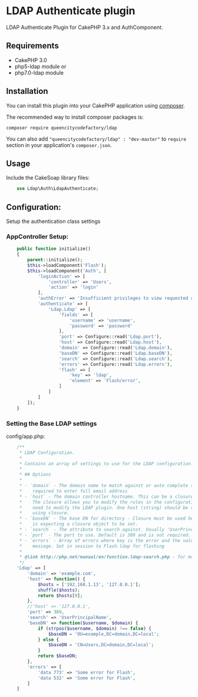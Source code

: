 # LDAP Authenticate plugin
LDAP Authenticate Plugin for CakePHP 3.x and AuthComponent.

## Requirements
* CakePHP 3.0
* php5-ldap module or
* php7.0-ldap module


## Installation

You can install this plugin into your CakePHP application using [composer](http://getcomposer.org).

The recommended way to install composer packages is:

```
composer require queencitycodefactory/ldap
```

You can also add `"queencitycodefactory/ldap" : "dev-master"` to `require` section in your application's `composer.json`.

## Usage

Include the CakeSoap library files:
```php
    use Ldap\Auth\LdapAuthenticate;
```

## Configuration:

Setup the authentication class settings

### AppController Setup:

```php
    public function initialize()
    {
        parent::initialize();
        $this->loadComponent('Flash');
        $this->loadComponent('Auth', [
            'loginAction' => [
                'controller' => 'Users',
                'action' => 'login'
            ],
            'authError' => 'Insufficient privileges to view requested resources. Please login to continue!',
            'authenticate' => [
                'Ldap.Ldap' => [
                    'fields' => [
                        'username' => 'username',
                        'password' => 'password'
                    ],
                    'port' => Configure::read('Ldap.port'),
                    'host' => Configure::read('Ldap.host'),
                    'domain' => Configure::read('Ldap.domain'),
                    'baseDN' => Configure::read('Ldap.baseDN'),
                    'search' => Configure::read('Ldap.search'),
                    'errors' => Configure::read('Ldap.errors'),
                    'flash' => [
                        'key' => 'ldap',
                        'element' => 'Flash/error',
                    ]
                ]
            ]
        ]);
    }
```

### Setting the Base LDAP settings

config/app.php:
```php
    /**
     * LDAP Configuration.
     *
     * Contains an array of settings to use for the LDAP configuration.
     *
     * ## Options
     *
     * - `domain` - The domain name to match against or auto complete so user isn't
     *    required to enter full email address
     * - `host` - The domain controller hostname. This can be a closure or a string.
     *    The closure allows you to modify the rules in the configuration without the
     *    need to modify the LDAP plugin. One host (string) should be returned when
     *    using closure.
     * - `baseDN` - The base DN for directory - Closure must be used here, the plugin
     *    is expecting a closure object to be set.
     * - `search` - The attribute to search against. Usually 'UserPrincipalName'
     * - `port` - The port to use. Default is 389 and is not required.
     * - `errors` - Array of errors where key is the error and the value is the error
     *    message. Set in session to Flash.ldap for flashing
     *
     * @link http://php.net/manual/en/function.ldap-search.php - for more info on ldap search
     */
    'Ldap' => [
        'domain' => 'example.com',
        'host' => function() {
            $hosts = ['192.168.1.13', '127.0.0.1'];
            shuffle($hosts);
            return $hosts[0];
        },
        //'host' => '127.0.0.1',
        'port' => 389,
        'search' => 'UserPrincipalName',
        'baseDN' => function($username, $domain) {
            if (strpos($username, $domain) !== false) {
                $baseDN = 'OU=example,DC=domain,DC=local';
            } else {
                $baseDN = 'CN=Users,DC=domain,DC=local';
            }
            return $baseDN;
        },
        'errors' => [
            'data 773' => 'Some error for Flash',
            'data 532' => 'Some error for Flash',
        ]
    ]
```
